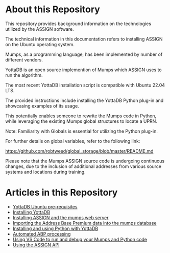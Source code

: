 # About this Repository

This repository provides background information on the technologies utilized by the ASSIGN software.

The technical information in this documentation refers to installing ASSIGN on the Ubuntu operating system.

Mumps, as a programming language, has been implemented by number of different vendors.

YottaDB is an open source implemention of Mumps which ASSIGN uses to run the algorithm.

The most recent YottaDB installation script is compatible with Ubuntu 22.04 LTS.

The provided instructions include installing the YottaDB Python plug-in and showcasing examples of its usage.

This potentially enables someone to rewrite the Mumps code in Python, while leveraging the existing Mumps global structures to locate a UPRN.

Note: Familiarity with Globals is essential for utilizing the Python plug-in.

For further details on global variables, refer to the following link: 

https://github.com/robtweed/global_storage/blob/master/README.md


Please note that the Mumps ASSIGN source code is undergoing continuous changes, due to the inclusion of additional addresses from various source systems and locations during training.

# Articles in this Repository

- [YottaDB Ubuntu pre-requisites](./Pre_Requisites.md)
- [Installing YottaDB](./YottaDB_Install.md)
- [Installing ASSIGN and the mumps web server](./ASSIGN_Install.md)
- [Importing the Address Base Premium data into the mumps database](./ABP_Import.md)
- [Installing and using Python with YottaDB](./Python.md)
- [Automated ABP processing](./ABP_Auto.md)
- [Using VS Code to run and debug your Mumps and Python code](./VSCode.md)
- [Using the ASSIGN API](./ASSIGN_Api.md)